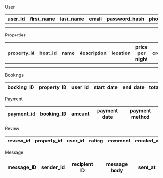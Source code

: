 User 

| user_id | first_name | last_name | email | password_hash | phone_number | role | created_at |
|---------|------------|------------|-------|---------------|-------------|-----|------------|
|  | | | | | | | |
|  | | | | | | | |


Properties 

| property_id | host_id | name | description | location | price per night | created_at | updated_at |
|------|------|----|-----|-----|-----|-----|------|
|  | |  |  |  |  |  |
|  | |  |  |  |  |  |

Bookings

| booking_ID | property_ID | user_id | start_date | end_date | totalprice | status | created_at |
|------------|-------------|---------|------------|----------|-------------|--------|-------------|



Payment

| payment_id | booking_ID | amount | payment date | payment method | 
|------------|------------|--------|---------------|---------------|


Review

| review_id | property_id | user_id | rating | comment | created_at | 
|-----------|-------------|--------|--------|---------|------------|


Message

| message_ID | sender_id |recipient ID | message body | sent_at | 
|------------|-----------|-------------|--------------|---------|
